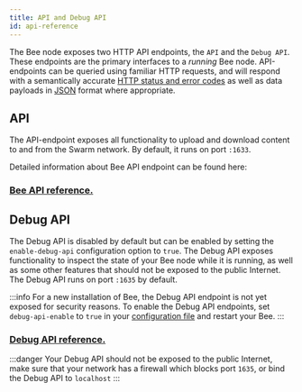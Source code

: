 ```yaml
---
title: API and Debug API
id: api-reference
---
```


The Bee node exposes two HTTP API endpoints, the `API` and the `Debug API`. These endpoints are the primary interfaces to a *running* Bee node. API-endpoints can be queried using familiar HTTP requests, and will respond with a semantically accurate [HTTP status and error codes](https://developer.mozilla.org/en-US/docs/Web/HTTP/Status) as well as data payloads in [JSON](https://www.json.org/json-en.html) format where appropriate.

## API
The API-endpoint exposes all functionality to upload and download content to and from the Swarm network. By default, it runs on port `:1633`.

Detailed information about Bee API endpoint can be found here:

### <a href="/api" target="_blank" rel="noopener noreferrer">Bee API reference.</a>


## Debug API
The Debug API is disabled by default but can be enabled by setting the `enable-debug-api` configuration option to `true`. The Debug API exposes functionality to inspect the state of your Bee node while it is running, as well as some other features that should not be exposed to the public Internet. The Debug API runs on port `:1635` by default.

:::info
For a new installation of Bee, the Debug API endpoint is not yet exposed for security reasons. To enable the Debug API endpoints, set `debug-api-enable` to `true` in your [configuration file](/docs/working-with-bee/configuration) and restart your Bee.
:::

### <a href="/debug-api" target="_blank" rel="noopener noreferrer">Debug API reference.</a>

:::danger 
Your Debug API should not be exposed to the public Internet, make sure that your network has a firewall which blocks port `1635`, or bind the Debug API to `localhost`
:::
